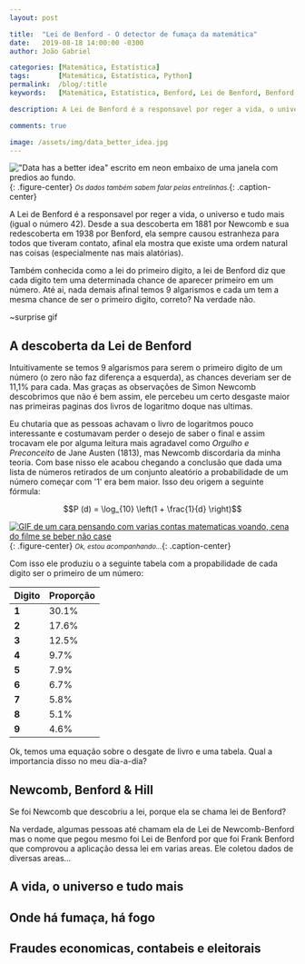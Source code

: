 ```yaml
---
layout: post

title:  "Lei de Benford - O detector de fumaça da matemática"
date:   2019-08-18 14:00:00 -0300
author: João Gabriel

categories: [Matemática, Estatística]
tags: 		[Matemática, Estatística, Python]
permalink: 	/blog/:title
keywords: 	[Matemática, Estatística, Benford, Lei de Benford, Benford Law, Data, Análise de Dados, Python]

description: A Lei de Benford é a responsavel por reger a vida, o universo e tudo mais (igual o número 42).

comments: true

image: /assets/img/data_better_idea.jpg
---
```


!["Data has a better idea" escrito em neon embaixo de uma janela com predios ao fundo.]({{page.image}}){: .figure-center}
*<small>Os dados também sabem falar pelas entrelinhas.</small>*{: .caption-center}

A Lei de Benford é a responsavel por reger a vida, o universo e tudo mais (igual o número 42). Desde a sua descoberta em 1881 por Newcomb e sua redescoberta em 1938 por Benford, ela sempre causou estranheza para todos que tiveram contato, afinal ela mostra que existe uma ordem natural nas coisas (especialmente nas mais alatórias).

Também conhecida como a lei do primeiro digito, a lei de Benford diz que cada digito tem uma determinada chance de aparecer primeiro em um número. Até ai, nada demais afinal temos 9 algarismos e cada um tem a mesma chance de ser o primeiro digito, correto? Na verdade não.

~surprise gif

## A descoberta da Lei de Benford

Intuitivamente se temos 9 algarismos para serem o primeiro digito de um número (o zero não faz diferença a esquerda), as chances deveriam ser de 11,1% para cada. Mas graças as observações de Simon Newcomb descobrimos que não é bem assim, ele percebeu um certo desgaste maior nas primeiras paginas dos livros de logaritmo doque nas ultimas.

Eu chutaria que as pessoas achavam o livro de logaritmos pouco interessante e costumavam perder o desejo de saber o final e assim trocavam ele por alguma leitura mais agradavel como *Orgulho e Preconceito* de Jane Austen (1813), mas Newcomb discordaria da minha teoria. Com base nisso ele acabou chegando a conclusão que dada uma lista de números retirados de um conjunto aleatório a probabilidade de um número começar com '1' era bem maior. Isso deu origem a seguinte fórmula:

$$P (d) = \log_{10} \left(1 + \frac{1}{d} \right)$$

[![GIF de um cara pensando com varias contas matematicas voando, cena do filme se beber não case](https://media.giphy.com/media/BmmfETghGOPrW/giphy.gif)](https://media.giphy.com/media/BmmfETghGOPrW/giphy.gif){: .figure-center}
*<small>Ok, estou acompanhando...</small>*{: .caption-center}

Com isso ele produziu o a seguinte tabela com a propabilidade de cada digito ser o primeiro de um número:

| Digito | Proporção |
|--------|-----------|
| **1**  | 30.1%     |
| **2**  | 17.6%     |
| **3**  | 12.5%     |
| **4**  | 9.7%      |
| **5**  | 7.9%      |
| **6**  | 6.7%      |
| **7**  | 5.8%      |
| **8**  | 5.1%      |
| **9**  | 4.6%      |

Ok, temos uma equação sobre o desgate de livro e uma tabela. Qual a importancia disso no meu dia-a-dia?

## Newcomb, Benford & Hill

Se foi Newcomb que descobriu a lei, porque ela se chama lei de Benford?

Na verdade, algumas pessoas até chamam ela de Lei de Newcomb-Benford mas o nome que pegou mesmo foi Lei de Benford por que foi Frank Benford que comprovou a aplicação dessa lei em varias areas. Ele coletou dados de diversas areas...

## A vida, o universo e tudo mais

## Onde há fumaça, há fogo

## Fraudes economicas, contabeis e eleitorais